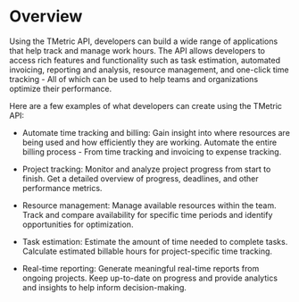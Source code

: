 # Overview

Using the TMetric API, developers can build a wide range of applications that help track and manage work hours. The API allows developers to access rich features and functionality such as task estimation, automated invoicing, reporting and analysis, resource management, and one-click time tracking - All of which can be used to help teams and organizations optimize their performance.

Here are a few examples of what developers can create using the TMetric API:

- Automate time tracking and billing: Gain insight into where resources are being used and how efficiently they are working. Automate the entire billing process - From time tracking and invoicing to expense tracking.

- Project tracking: Monitor and analyze project progress from start to finish. Get a detailed overview of progress, deadlines, and other performance metrics.

- Resource management: Manage available resources within the team. Track and compare availability for specific time periods and identify opportunities for optimization.

- Task estimation: Estimate the amount of time needed to complete tasks. Calculate estimated billable hours for project-specific time tracking.

- Real-time reporting: Generate meaningful real-time reports from ongoing projects. Keep up-to-date on progress and provide analytics and insights to help inform decision-making.
